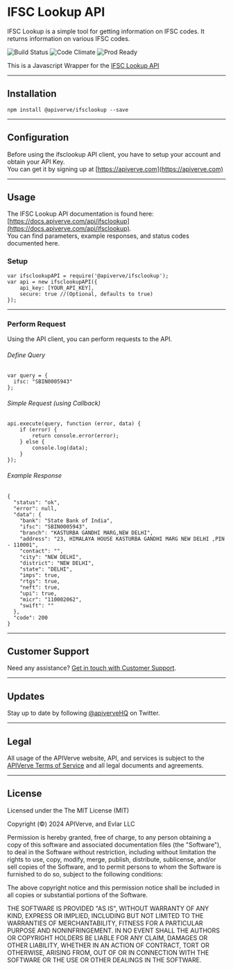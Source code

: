 IFSC Lookup API
============

IFSC Lookup is a simple tool for getting information on IFSC codes. It returns information on various IFSC codes.

![Build Status](https://img.shields.io/badge/build-passing-green)
![Code Climate](https://img.shields.io/badge/maintainability-B-purple)
![Prod Ready](https://img.shields.io/badge/production-ready-blue)

This is a Javascript Wrapper for the [IFSC Lookup API](https://apiverve.com/marketplace/api/ifsclookup)

---

## Installation
	npm install @apiverve/ifsclookup --save

---

## Configuration

Before using the ifsclookup API client, you have to setup your account and obtain your API Key.  
You can get it by signing up at [https://apiverve.com](https://apiverve.com)

---

## Usage

The IFSC Lookup API documentation is found here: [https://docs.apiverve.com/api/ifsclookup](https://docs.apiverve.com/api/ifsclookup).  
You can find parameters, example responses, and status codes documented here.

### Setup

```
var ifsclookupAPI = require('@apiverve/ifsclookup');
var api = new ifsclookupAPI({
    api_key: [YOUR_API_KEY],
    secure: true //(Optional, defaults to true)
});
```

---


### Perform Request
Using the API client, you can perform requests to the API.

###### Define Query

```
var query = {
  ifsc: "SBIN0005943"
};
```

###### Simple Request (using Callback)

```
api.execute(query, function (error, data) {
    if (error) {
        return console.error(error);
    } else {
        console.log(data);
    }
});
```

###### Example Response

```
{
  "status": "ok",
  "error": null,
  "data": {
    "bank": "State Bank of India",
    "ifsc": "SBIN0005943",
    "branch": "KASTURBA GANDHI MARG,NEW DELHI",
    "address": "23, HIMALAYA HOUSE KASTURBA GANDHI MARG NEW DELHI ,PIN - 110001",
    "contact": "",
    "city": "NEW DELHI",
    "district": "NEW DELHI",
    "state": "DELHI",
    "imps": true,
    "rtgs": true,
    "neft": true,
    "upi": true,
    "micr": "110002062",
    "swift": ""
  },
  "code": 200
}
```

---

## Customer Support

Need any assistance? [Get in touch with Customer Support](https://apiverve.com/contact).

---

## Updates
Stay up to date by following [@apiverveHQ](https://twitter.com/apiverveHQ) on Twitter.

---

## Legal

All usage of the APIVerve website, API, and services is subject to the [APIVerve Terms of Service](https://apiverve.com/terms) and all legal documents and agreements.

---

## License
Licensed under the The MIT License (MIT)

Copyright (&copy;) 2024 APIVerve, and Evlar LLC

Permission is hereby granted, free of charge, to any person obtaining a copy of this software and associated documentation files (the "Software"), to deal in the Software without restriction, including without limitation the rights to use, copy, modify, merge, publish, distribute, sublicense, and/or sell copies of the Software, and to permit persons to whom the Software is furnished to do so, subject to the following conditions:

The above copyright notice and this permission notice shall be included in all copies or substantial portions of the Software.

THE SOFTWARE IS PROVIDED "AS IS", WITHOUT WARRANTY OF ANY KIND, EXPRESS OR IMPLIED, INCLUDING BUT NOT LIMITED TO THE WARRANTIES OF MERCHANTABILITY, FITNESS FOR A PARTICULAR PURPOSE AND NONINFRINGEMENT. IN NO EVENT SHALL THE AUTHORS OR COPYRIGHT HOLDERS BE LIABLE FOR ANY CLAIM, DAMAGES OR OTHER LIABILITY, WHETHER IN AN ACTION OF CONTRACT, TORT OR OTHERWISE, ARISING FROM, OUT OF OR IN CONNECTION WITH THE SOFTWARE OR THE USE OR OTHER DEALINGS IN THE SOFTWARE.